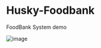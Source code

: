 # Husky-Foodbank
FoodBank System demo

![image](https://drive.google.com/drive/u/0/folders/12AjKb8iQsUmQHsqMQ8kvBwxOrLuhfubT)

